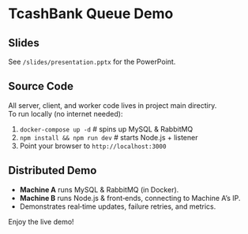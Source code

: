 # TcashBank Queue Demo

## Slides
See `/slides/presentation.pptx` for the PowerPoint.

## Source Code
All server, client, and worker code lives in project main directiry.  
To run locally (no internet needed):
1. `docker-compose up -d`    # spins up MySQL & RabbitMQ
2. `npm install && npm run dev`  # starts Node.js + listener
3. Point your browser to `http://localhost:3000`

## Distributed Demo
- **Machine A** runs MySQL & RabbitMQ (in Docker).  
- **Machine B** runs Node.js & front‐ends, connecting to Machine A’s IP.  
- Demonstrates real‑time updates, failure retries, and metrics.

Enjoy the live demo!
